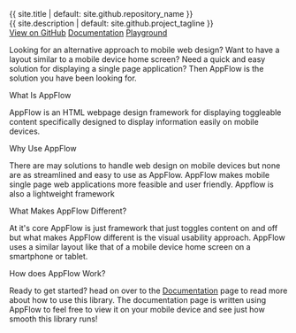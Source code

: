 <link rel="stylesheet" href="{{ site.baseurl }}/css/docs.css">
<link rel="stylesheet" type="text/css" href="//fonts.googleapis.com/css?family=Raleway" />
<div class="col-xs-12 col-md-3 ">
</div>
<div class="col-xs-12 col-md-6">
   <div class="fr tc text-color-primary fs-auto-h2">{{ site.title | default: site.github.repository_name }}</div>
   <div class="fr tc text-color-primary fs-auto-lg">{{ site.description | default: site.github.project_tagline }}</div>
</div>
<div class="col-xs-12 col-md-3"></div>
<div class="section col-xs-12 btn-row">
   <a href="{{ site.github.repository_url }}" class="btn btn-appflow">View on GitHub</a>
   <a class="btn btn-appflow" href="{{ site.baseurl }}/docs">Documentation</a>
   <a class="btn btn-appflow" href="{{ site.baseurl }}/playground">Playground</a>
</div>





<div class="tray-wrapper col-xs-12">
    <p class="fs-auto-lg">Looking for an alternative approach to mobile web design? Want to have a layout similar to a mobile device home screen? Need a quick and easy solution for displaying a single page application? Then AppFlow is the solution you have been looking for.</p>
   <p class="fs-auto-h6">What Is AppFlow</p>
   <p class="fs-auto-md">AppFlow is an HTML webpage design framework for displaying toggleable content specifically designed to display information easily on mobile devices.</p>
   
   <p class="fs-auto-h6">Why Use AppFlow</p>
   <p class="fs-auto-md">There are may solutions to handle web design on mobile devices but none are as streamlined and easy to use as AppFlow. AppFlow makes mobile single page web applications more feasible and user friendly. Appflow is also a lightweight framework</p>
   
   <p class="fs-auto-h6">What Makes AppFlow Different?</p>
   <p class="fs-auto-md">At it's core AppFlow is just framework that just toggles content on and off but what makes AppFlow different is the visual usability approach. AppFlow uses a similar layout like that of a mobile device home screen on a smartphone or tablet. </p>

   <p class="fs-auto-h6">How does AppFlow Work?</p>
   <p class="fs-auto-md">Ready to get started? head on over to the <a href="{{ site.baseurl }}/docs">Documentation</a> page to read more about how to use this library. The documentation page is written using AppFlow to feel free to view it on your mobile device and see just how smooth this library runs!</p>


</div>
